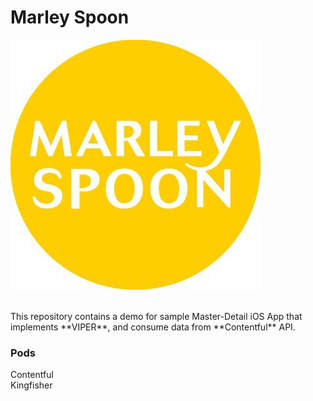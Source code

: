 # Marley Spoon

![](marleySpoon.jpg) <br />

<br />
This repository contains a demo for  sample Master-Detail iOS App that implements **VIPER**, and consume data from **Contentful** API.

### Pods

Contentful <br />
Kingfisher  <br />

